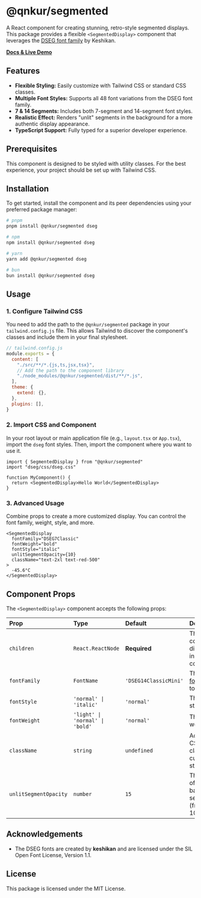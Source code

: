 # @qnkur/segmented

A React component for creating stunning, retro-style segmented displays. This package provides a flexible `<SegmentedDisplay>` component that leverages the [DSEG font family](https://github.com/keshikan/DSEG) by Keshikan.

**[Docs & Live Demo](https://qnkur.github.io/segmented/)**

## Features

- **Flexible Styling:** Easily customize with Tailwind CSS or standard CSS classes.
- **Multiple Font Styles:** Supports all 48 font variations from the DSEG font family.
- **7 & 14 Segments:** Includes both 7-segment and 14-segment font styles.
- **Realistic Effect:** Renders "unlit" segments in the background for a more authentic display appearance.
- **TypeScript Support:** Fully typed for a superior developer experience.

## Prerequisites

This component is designed to be styled with utility classes. For the best experience, your project should be set up with Tailwind CSS.

## Installation

To get started, install the component and its peer dependencies using your preferred package manager:

```bash
# pnpm
pnpm install @qnkur/segmented dseg

# npm
npm install @qnkur/segmented dseg

# yarn
yarn add @qnkur/segmented dseg

# bun
bun install @qnkur/segmented dseg
```

## Usage

### 1. Configure Tailwind CSS

You need to add the path to the `@qnkur/segmented` package in your `tailwind.config.js` file. This allows Tailwind to discover the component's classes and include them in your final stylesheet.

```js
// tailwind.config.js
module.exports = {
  content: [
    "./src/**/*.{js,ts,jsx,tsx}",
    // Add the path to the component library
    "./node_modules/@qnkur/segmented/dist/**/*.js",
  ],
  theme: {
    extend: {},
  },
  plugins: [],
}
```

### 2. Import CSS and Component

In your root layout or main application file (e.g., `layout.tsx` or `App.tsx`), import the `dseg` font styles. Then, import the component where you want to use it.

```tsx
import { SegmentedDisplay } from "@qnkur/segmented"
import "dseg/css/dseg.css"

function MyComponent() {
  return <SegmentedDisplay>Hello World</SegmentedDisplay>
}
```

### 3. Advanced Usage

Combine props to create a more customized display. You can control the font family, weight, style, and more.

```tsx
<SegmentedDisplay
  fontFamily="DSEG7Classic"
  fontWeight="bold"
  fontStyle="italic"
  unlitSegmentOpacity={10}
  className="text-2xl text-red-500"
>
  -45.6°C
</SegmentedDisplay>
```

## Component Props

The `<SegmentedDisplay>` component accepts the following props:

| Prop                  | Type                            | Default               | Description                                                                      |
| :-------------------- | :------------------------------ | :-------------------- | :------------------------------------------------------------------------------- |
| `children`            | `React.ReactNode`               | **Required**          | The content to display inside the component.                                     |
| `fontFamily`          | `FontName`                      | `'DSEG14ClassicMini'` | The DSEG [font family](https://www.google.com/search?q=dseg+font+family) to use. |
| `fontStyle`           | `'normal' \| 'italic'`          | `'normal'`            | The font style.                                                                  |
| `fontWeight`          | `'light' \| 'normal' \| 'bold'` | `'normal'`            | The font weight.                                                                 |
| `className`           | `string`                        | `undefined`           | Additional CSS classes for custom styling.                                       |
| `unlitSegmentOpacity` | `number`                        | `15`                  | The opacity of the unlit background segments (from 0 to 100).                    |

## Acknowledgements

- The DSEG fonts are created by **keshikan** and are licensed under the SIL Open Font License, Version 1.1.

## License

This package is licensed under the MIT License.
